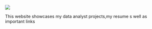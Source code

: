 <img src="https://thumbs.dreamstime.com/z/abstract-analytical-background-algorithm-analyze-data-analytics-algorithms-banner-business-science-technology-quantum-203441017.jpg"/>

This website showcases my data analyst projects,my resume s well as important links 